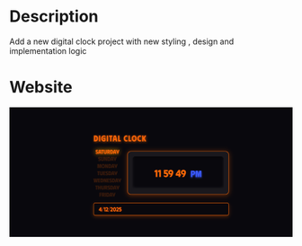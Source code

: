# Description
Add a new digital clock project with new styling , design and implementation logic

# Website
![Website](DigitalClock2.png)
